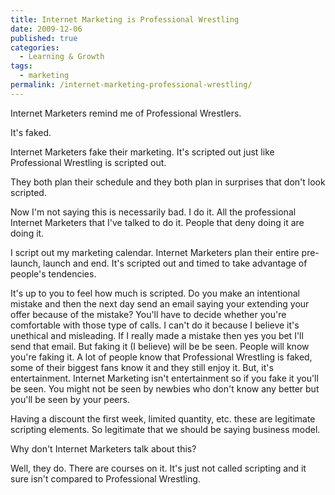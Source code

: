 ```yaml
---
title: Internet Marketing is Professional Wrestling
date: 2009-12-06
published: true
categories:
  - Learning & Growth
tags:
  - marketing
permalink: /internet-marketing-professional-wrestling/
---
```

Internet Marketers remind me of Professional Wrestlers.

It's faked.

Internet Marketers fake their marketing. It's scripted out just like Professional Wrestling is scripted out.

They both plan their schedule and they both plan in surprises that don't look scripted.

Now I'm not saying this is necessarily bad. I do it. All the professional Internet Marketers that I've talked to do it. People that deny doing it are doing it.

I script out my marketing calendar. Internet Marketers plan their entire pre-launch, launch and end. It's scripted out and timed to take advantage of people's tendencies.

It's up to you to feel how much is scripted. Do you make an intentional mistake and then the next day send an email saying your extending your offer because of the mistake? You'll have to decide whether you're comfortable with those type of calls. I can't do it because I believe it's unethical and misleading. If I really made a mistake then yes you bet I'll send that email. But faking it (I believe) will be be seen. People will know you're faking it. A lot of people know that Professional Wrestling is faked, some of their biggest fans know it and they still enjoy it. But, it's entertainment. Internet Marketing isn't entertainment so if you fake it you'll be seen. You might not be seen by newbies who don't know any better but you'll be seen by your peers.

Having a discount the first week, limited quantity, etc. these are legitimate scripting elements. So legitimate that we should be saying business model.

Why don't Internet Marketers talk about this?

Well, they do. There are courses on it. It's just not called scripting and it sure isn't compared to Professional Wrestling.
